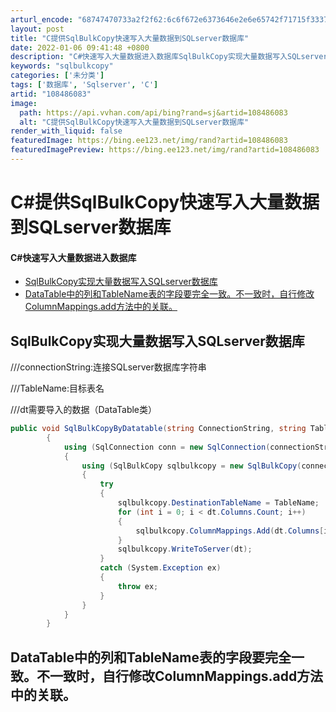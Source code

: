 ```yaml
---
arturl_encode: "68747470733a2f2f62:6c6f672e6373646e2e6e65742f71715f33373239313539342f:61727469636c652f64657461696c732f313038343836303833"
layout: post
title: "C提供SqlBulkCopy快速写入大量数据到SQLserver数据库"
date: 2022-01-06 09:41:48 +0800
description: "C#快速写入大量数据进入数据库SqlBulkCopy实现大量数据写入SQLserver数据库Data"
keywords: "sqlbulkcopy"
categories: ['未分类']
tags: ['数据库', 'Sqlserver', 'C']
artid: "108486083"
image:
  path: https://api.vvhan.com/api/bing?rand=sj&artid=108486083
  alt: "C提供SqlBulkCopy快速写入大量数据到SQLserver数据库"
render_with_liquid: false
featuredImage: https://bing.ee123.net/img/rand?artid=108486083
featuredImagePreview: https://bing.ee123.net/img/rand?artid=108486083
---
```


# C#提供SqlBulkCopy快速写入大量数据到SQLserver数据库

#### C#快速写入大量数据进入数据库

* [SqlBulkCopy实现大量数据写入SQLserver数据库](#SqlBulkCopySQLserver_1)
* [DataTable中的列和TableName表的字段要完全一致。不一致时，自行修改ColumnMappings.add方法中的关联。](#DataTableTableNameColumnMappingsadd_31)

## SqlBulkCopy实现大量数据写入SQLserver数据库

///connectionString:连接SQLserver数据库字符串
  
///TableName:目标表名
  
///dt需要导入的数据（DataTable类）

```csharp
public void SqlBulkCopyByDatatable(string ConnectionString, string TableName, DataTable dt)
        {
            using (SqlConnection conn = new SqlConnection(connectionString))
            {
                using (SqlBulkCopy sqlbulkcopy = new SqlBulkCopy(connectionString, SqlBulkCopyOptions.UseInternalTransaction))
                {
                    try
                    {
                        sqlbulkcopy.DestinationTableName = TableName;
                        for (int i = 0; i < dt.Columns.Count; i++)
                        {
                            sqlbulkcopy.ColumnMappings.Add(dt.Columns[i].ColumnName, dt.Columns[i].ColumnName);
                        }
                        sqlbulkcopy.WriteToServer(dt);
                    }
                    catch (System.Exception ex)
                    {
                        throw ex;
                    }
                }
            }
        }

```

## DataTable中的列和TableName表的字段要完全一致。不一致时，自行修改ColumnMappings.add方法中的关联。